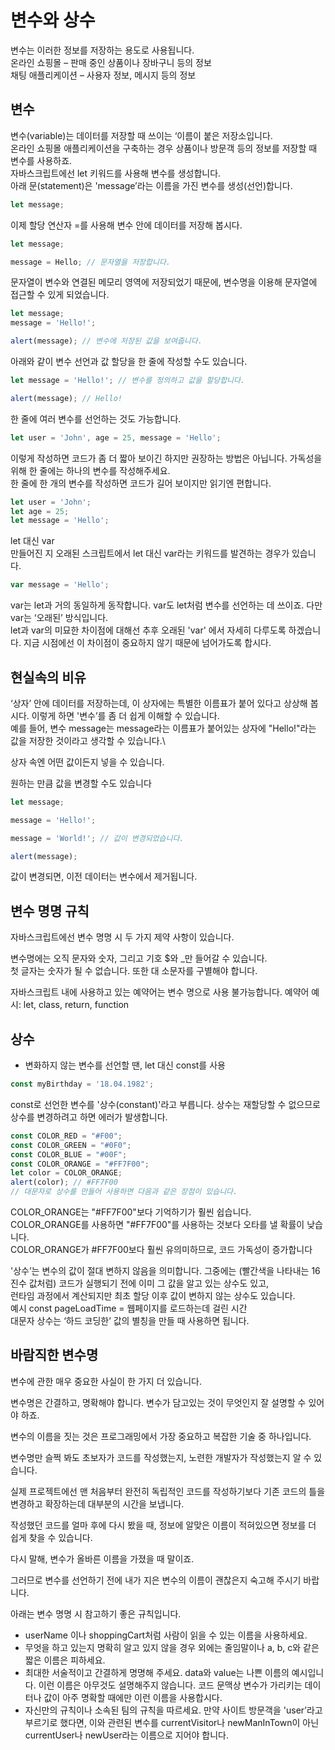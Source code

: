 # 변수와 상수
변수는 이러한 정보를 저장하는 용도로 사용됩니다.\
온라인 쇼핑몰 – 판매 중인 상품이나 장바구니 등의 정보\
채팅 애플리케이션 – 사용자 정보, 메시지 등의 정보

## 변수
변수(variable)는 데이터를 저장할 때 쓰이는 ‘이름이 붙은 저장소입니다.\
온라인 쇼핑몰 애플리케이션을 구축하는 경우 상품이나 방문객 등의 정보를 저장할 때 변수를 사용하죠.\
자바스크립트에선 let 키워드를 사용해 변수를 생성합니다.\
아래 문(statement)은 'message’라는 이름을 가진 변수를 생성(선언)합니다.
```javascript
let message;
```
이제 할당 연산자 =를 사용해 변수 안에 데이터를 저장해 봅시다.
```javascript
let message;

message = Hello; // 문자열을 저장합니다.
```
문자열이 변수와 연결된 메모리 영역에 저장되었기 때문에, 변수명을 이용해 문자열에 접근할 수 있게 되었습니다.
```javascript
let message;
message = 'Hello!';

alert(message); // 변수에 저장된 값을 보여줍니다.
```
아래와 같이 변수 선언과 값 할당을 한 줄에 작성할 수도 있습니다.
```javascript
let message = 'Hello!'; // 변수를 정의하고 값을 할당합니다.

alert(message); // Hello!
```
한 줄에 여러 변수를 선언하는 것도 가능합니다.
```javascript
let user = 'John', age = 25, message = 'Hello';
```
이렇게 작성하면 코드가 좀 더 짧아 보이긴 하지만 권장하는 방법은 아닙니다. 가독성을 위해 한 줄에는 하나의 변수를 작성해주세요.\
한 줄에 한 개의 변수를 작성하면 코드가 길어 보이지만 읽기엔 편합니다.
```javascript
let user = 'John';
let age = 25;
let message = 'Hello';
```
let 대신 var\
만들어진 지 오래된 스크립트에서 let 대신 var라는 키워드를 발견하는 경우가 있습니다.
```javascript
var message = 'Hello';
```
var는 let과 거의 동일하게 동작합니다. var도 let처럼 변수를 선언하는 데 쓰이죠. 다만 var는 ‘오래된’ 방식입니다.\
let과 var의 미묘한 차이점에 대해선 추후 오래된 'var' 에서 자세히 다루도록 하겠습니다. 지금 시점에선 이 차이점이 중요하지 않기 때문에 넘어가도록 합시다.

## 현실속의 비유

‘상자’ 안에 데이터를 저장하는데, 이 상자에는 특별한 이름표가 붙어 있다고 상상해 봅시다. 이렇게 하면 '변수’를 좀 더 쉽게 이해할 수 있습니다.\
예를 들어, 변수 message는 message라는 이름표가 붙어있는 상자에 "Hello!"라는 값을 저장한 것이라고 생각할 수 있습니다.\

상자 속엔 어떤 값이든지 넣을 수 있습니다.

원하는 만큼 값을 변경할 수도 있습니다
```javascript
let message;

message = 'Hello!';

message = 'World!'; // 값이 변경되었습니다.

alert(message);
```
값이 변경되면, 이전 데이터는 변수에서 제거됩니다.

## 변수 명명 규칙
자바스크립트에선 변수 명명 시 두 가지 제약 사항이 있습니다.

변수명에는 오직 문자와 숫자, 그리고 기호 $와 _만 들어갈 수 있습니다.\
첫 글자는 숫자가 될 수 없습니다. 또한 대 소문자를 구별해야 합니다.

자바스크립트 내에 사용하고 있는 예약어는 변수 명으로 사용 불가능합니다.
예약어 예시: let, class, return, function

## 상수
- 변화하지 않는 변수를 선언할 땐, let 대신 const를 사용
```javascript
const myBirthday = '18.04.1982';
```
const로 선언한 변수를 '상수(constant)'라고 부릅니다. 상수는 재할당할 수 없으므로 상수를 변경하려고 하면 에러가 발생합니다.
```javascript
const COLOR_RED = "#F00";
const COLOR_GREEN = "#0F0";
const COLOR_BLUE = "#00F";
const COLOR_ORANGE = "#FF7F00";
let color = COLOR_ORANGE;
alert(color); // #FF7F00
// 대문자로 상수를 만들어 사용하면 다음과 같은 장점이 있습니다.
```

COLOR_ORANGE는 "#FF7F00"보다 기억하기가 훨씬 쉽습니다.\
COLOR_ORANGE를 사용하면 "#FF7F00"를 사용하는 것보다 오타를 낼 확률이 낮습니다.\
COLOR_ORANGE가 #FF7F00보다 훨씬 유의미하므로, 코드 가독성이 증가합니다

'상수’는 변수의 값이 절대 변하지 않음을 의미합니다. 그중에는 (빨간색을 나타내는 16진수 값처럼) 코드가 실행되기 전에 이미 그 값을 알고 있는 상수도 있고,\
런타임 과정에서 계산되지만 최초 할당 이후 값이 변하지 않는 상수도 있습니다.\
예시 const pageLoadTime = 웹페이지를 로드하는데 걸린 시간 \
대문자 상수는 ‘하드 코딩한’ 값의 별칭을 만들 때 사용하면 됩니다.

## 바람직한 변수명
변수에 관한 매우 중요한 사실이 한 가지 더 있습니다.

변수명은 간결하고, 명확해야 합니다. 변수가 담고있는 것이 무엇인지 잘 설명할 수 있어야 하죠.

변수의 이름을 짓는 것은 프로그래밍에서 가장 중요하고 복잡한 기술 중 하나입니다. 

변수명만 슬쩍 봐도 초보자가 코드를 작성했는지, 노련한 개발자가 작성했는지 알 수 있습니다.

실제 프로젝트에선 맨 처음부터 완전히 독립적인 코드를 작성하기보다 기존 코드의 틀을 변경하고 확장하는데 대부분의 시간을 보냅니다. 

작성했던 코드를 얼마 후에 다시 봤을 때, 정보에 알맞은 이름이 적혀있으면 정보를 더 쉽게 찾을 수 있습니다. 

다시 말해, 변수가 올바른 이름을 가졌을 때 말이죠.

그러므로 변수를 선언하기 전에 내가 지은 변수의 이름이 괜찮은지 숙고해 주시기 바랍니다.

아래는 변수 명명 시 참고하기 좋은 규칙입니다.

- userName 이나 shoppingCart처럼 사람이 읽을 수 있는 이름을 사용하세요.
- 무엇을 하고 있는지 명확히 알고 있지 않을 경우 외에는 줄임말이나 a, b, c와 같은 짧은 이름은 피하세요.
- 최대한 서술적이고 간결하게 명명해 주세요. data와 value는 나쁜 이름의 예시입니다. 이런 이름은 아무것도 설명해주지 않습니다. 코드 문맥상 변수가 가리키는 데이터나 값이 아주 명확할 때에만 이런 이름을 사용합시다.
- 자신만의 규칙이나 소속된 팀의 규칙을 따르세요. 만약 사이트 방문객을 'user’라고 부르기로 했다면, 이와 관련된 변수를 currentVisitor나 newManInTown이 아닌 currentUser나 newUser라는 이름으로 지어야 합니다.
